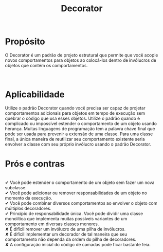 <h1 align="center">
  Decorator
</h1>

<br>

# Propósito
 
O Decorator é um padrão de projeto estrutural que permite que você acople novos comportamentos para objetos ao colocá-los dentro de invólucros de objetos que contém os comportamentos.

<br> 

# Aplicabilidade

  Utilize o padrão Decorator quando você precisa ser capaz de projetar comportamentos adicionais para objetos em tempo de execução sem quebrar o código que usa esses objetos.
  Utilize o padrão quando é complicado ou impossível estender o comportamento de um objeto usando herança.
  Muitas linguagens de programação tem a palavra chave final que pode ser usada para prevenir a extensão de uma classe. Para uma classe final, a única maneira de reutilizar seu comportamento existente seria envolver a classe com seu próprio invólucro usando o padrão Decorator.
  <br>
  
# Prós e contras
 
 <br>
✔  Você pode estender o comportamento de um objeto sem fazer um nova subclasse.
 <br>
✔  Você pode adicionar ou remover responsabilidades de um objeto no momento da execução.
 <br>
✔ Você pode combinar diversos comportamentos ao envolver o objeto com múltiplos decoradores.
 <br>
✔ Princípio de responsabilidade única. Você pode dividir uma classe monolítica que implementa muitas possíveis variantes de um comportamento em diversas classes menores.
 <br>
✘   É difícil remover um invólucro de uma pilha de invólucros.
 <br>
 ✘   É difícil implementar um decorador de tal maneira que seu comportamento não dependa da ordem do pilha de decoradores.
 <br>
✘    A configuração inicial do código de camadas pode ficar bastante feia.
 
